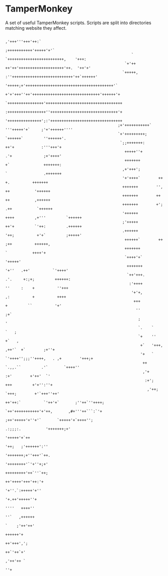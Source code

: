 # TamperMonkey
A set of useful TamperMonkey scripts. Scripts are split into directories matching website they affect.  

                                                                                                                                                                         
                                                                                                                                                                        
                                                                                                                                                                        
                                                                                                                                                                        
                                                                         ,'+++'''+++'++:`                                                                               
                                                                      ;+++++++++++'+++++'+'`                                                                            
                                                            `      `+++++++++++++++++++++++++,    '+++:                                                                 
                                                         `+'++    ++'++'++++++++++++++++++++'++.  '++'+'                                                                
                                                        `+++++, :''+++++++++++++++++++++++++++'++`++++++'                                                               
                                                        '+++++;+'+++++++++++++++++++++++++++++++++++++++'`                                                              
                                                       +'+'+++''++'++++++++++++++++++++++++++++++'++++++'+                                                              
                                                      `++++++++++++++++'++++++++++++++++++++++++++++++++++                                                              
                                                      :+++++++++++++++++''++++++++++++++++++++++++++++++'+                                                              
                                                      '+++++++++++++++';:'++++++++++++++++++++++++++++++++                                                              
                                                      ;+'+++++++++++`       '''+++++'+`     ;'+'++++++''''                                                              
                                                      `+'+++++++++;          `++++++`         ''++++++'.                                                                
                                                       `;;+++++++:             ++'+            :'''+++'+                                                                
                                                         +++++''+              .'+              ;+'++++'                                                                
                                                         +++++++                +`               +++++++:                                                               
                                                        ,+'+++';                `                .+++++++                                                               
                                                        '+'++++`        ++            +.          +++++++                                                               
                                                        +++++++        '',           ++           '++++++                                                               
                                                        +++++++        ++            ++           ,++++++                                                               
                                                        +++++++        +';          .++           `++++++                                                               
                                                        '++++++        ++++         ,+'''         `++++++                                                               
                                                        ;'+++++        ++'+         `'++:         .++++++                                                               
                                                        .++++++        '++;          +'+`         ;+++++'                                                               
                                                         ++++++`        ++           ;++          ++++++,                                                               
                                                         +++++++                      `           ++++'+                                                                
                                                         `++++'+`                                '+++++'                                                                
                                                          +++++++          '+''   .++'          `'++++'                                                                 
                                                          `++'+++.        .'.     +:;+;         ++++++:                                                                 
                                                           :'++++         ''     :    +          ''+++                                                                  
                                                            '+'+,         ,:          +          ++++                                                                   
                                                             +++           +         ``          '+'                                                                    
                                                              ''                                 ;+`                                                                    
                                                               ;                                 '                                                                      
                                                               `.    `                       `   ;                                                                      
                                                               `+    ''                     +`   ,                                                                      
                                                                +`   '+++,               ,++'`  +`        ;+''+                                                         
                                                                '+   `  `'++++'';;;''++++,   . ,+        '+++;+                                                         
                                                                 ++           `.,,.``         .'`       `++++''                                                         
                                                                 ,'+                         :+'        +'++'  `'                                                       
                                                                  :+';                      +++         +'+'':''+                                                       
                                                                   ,'++;                 `+++;        +'`+++''++'                                                       
                                                                     ++'++:`          `'++'+`       ;''++`''++++;                                                       
                                                                      `++'+++++++++++'+'++,       ,#+'''++```:`'+                                                       
                                                                         ;++'+++++'+''+'`       `+++++'+`++++'';                                                        
                                                                             .:;;;:.           '+++++++;+'                                                              
                                                                                             '+++++'+`++                                                                
                                                                                    '++;   ;'++++++':''                                                                 
                                                                                  '+++++++;+''+++'`++.                                                                  
                                                                                 '++++++++'`'+''+;+'                                                                    
                                                                                +++++++++'++`''`++;                                                                     
                                                                                ++'++++'+++'++:'+                                                                       
                                                                                '+''.`:+++++'+''                                                                        
                                                                                '+.++'+++++''+                                                                          
                                                                                ''''   ++++''                                                                           
                                                                                ''`   ,++++++                                                                           
                                                                                `    ;'++'++'                                                                           
                                                                                    ++++++'+                                                                            
                                                                                   ++'+++',';                                                                           
                                                                                   ++`'++`+'                                                                            
                                                                                   ,'++'++ `                                                                            
                                                                                      ''+                                                                               
                                                                                                                                                                        
                                                                                                                                                                        
